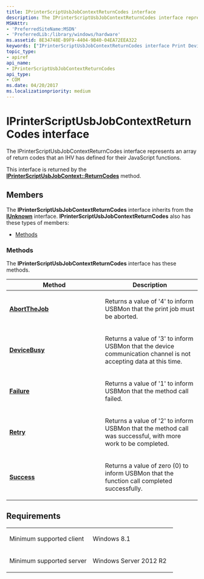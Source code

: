 ```yaml
---
title: IPrinterScriptUsbJobContextReturnCodes interface
description: The IPrinterScriptUsbJobContextReturnCodes interface represents an array of return codes that an IHV has defined for their JavaScript functions.
MSHAttr:
- 'PreferredSiteName:MSDN'
- 'PreferredLib:/library/windows/hardware'
ms.assetid: 8E34748E-B9F9-4404-9B40-04EA72EEA322
keywords: ["IPrinterScriptUsbJobContextReturnCodes interface Print Devices", "IPrinterScriptUsbJobContextReturnCodes interface Print Devices , described"]
topic_type:
- apiref
api_name:
- IPrinterScriptUsbJobContextReturnCodes
api_type:
- COM
ms.date: 04/20/2017
ms.localizationpriority: medium
---
```


# IPrinterScriptUsbJobContextReturnCodes interface

The IPrinterScriptUsbJobContextReturnCodes interface represents an array of return codes that an IHV has defined for their JavaScript functions.

This interface is returned by the [**IPrinterScriptUsbJobContext::ReturnCodes**](iprinterscriptusbjobcontext-returncodes.md) method.

Members
-------

The **IPrinterScriptUsbJobContextReturnCodes** interface inherits from the [**IUnknown**](https://docs.microsoft.com/windows/win32/api/unknwn/nn-unknwn-iunknown) interface. **IPrinterScriptUsbJobContextReturnCodes** also has these types of members:

-   [Methods](#methods)

### Methods

The **IPrinterScriptUsbJobContextReturnCodes** interface has these methods.

<table>
<colgroup>
<col width="50%" />
<col width="50%" />
</colgroup>
<thead>
<tr class="header">
<th>Method</th>
<th>Description</th>
</tr>
</thead>
<tbody>
<tr class="odd">
<td><a href="iprinterscriptusbjobcontextreturncodes-abortthejob.md" data-raw-source="[&lt;strong&gt;AbortTheJob&lt;/strong&gt;](iprinterscriptusbjobcontextreturncodes-abortthejob.md)"><strong>AbortTheJob</strong></a></td>
<td><p>Returns a value of '4' to inform USBMon that the print job must be aborted.</p></td>
</tr>
<tr class="even">
<td><a href="iprinterscriptusbjobcontextreturncodes-devicebusy.md" data-raw-source="[&lt;strong&gt;DeviceBusy&lt;/strong&gt;](iprinterscriptusbjobcontextreturncodes-devicebusy.md)"><strong>DeviceBusy</strong></a></td>
<td><p>Returns a value of '3' to inform USBMon that the device communication channel is not accepting data at this time.</p></td>
</tr>
<tr class="odd">
<td><a href="iprinterscriptusbjobcontextreturncodes-failure.md" data-raw-source="[&lt;strong&gt;Failure&lt;/strong&gt;](iprinterscriptusbjobcontextreturncodes-failure.md)"><strong>Failure</strong></a></td>
<td><p>Returns a value of '1' to inform USBMon that the method call failed.</p></td>
</tr>
<tr class="even">
<td><a href="iprinterscriptusbjobcontextreturncodes-retry.md" data-raw-source="[&lt;strong&gt;Retry&lt;/strong&gt;](iprinterscriptusbjobcontextreturncodes-retry.md)"><strong>Retry</strong></a></td>
<td><p>Returns a value of '2' to inform USBMon that the method call was successful, with more work to be completed.</p></td>
</tr>
<tr class="odd">
<td><a href="iprinterscriptusbjobcontextreturncodes-success.md" data-raw-source="[&lt;strong&gt;Success&lt;/strong&gt;](iprinterscriptusbjobcontextreturncodes-success.md)"><strong>Success</strong></a></td>
<td><p>Returns a value of zero (0) to inform USBMon that the function call completed successfully.</p></td>
</tr>
</tbody>
</table>

Requirements
------------

<table>
<colgroup>
<col width="50%" />
<col width="50%" />
</colgroup>
<tbody>
<tr class="odd">
<td><p>Minimum supported client</p></td>
<td><p>Windows 8.1</p></td>
</tr>
<tr class="even">
<td><p>Minimum supported server</p></td>
<td><p>Windows Server 2012 R2</p></td>
</tr>
</tbody>
</table>
